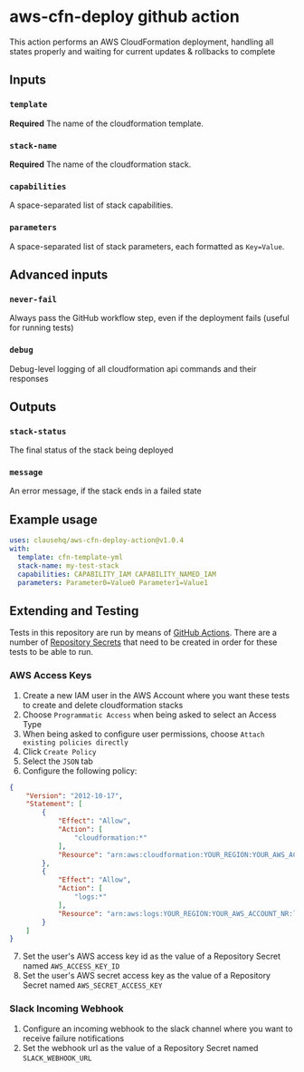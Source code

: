 # aws-cfn-deploy github action

This action performs an AWS CloudFormation deployment, handling all states properly and waiting for current updates & rollbacks to complete 

## Inputs

### `template`

**Required** The name of the cloudformation template.

### `stack-name`

**Required** The name of the cloudformation stack.

### `capabilities`

A space-separated list of stack capabilities.

### `parameters`

A space-separated list of stack parameters, each formatted as `Key=Value`.

## Advanced inputs

### `never-fail`

Always pass the GitHub workflow step, even if the deployment fails (useful for running tests)

### `debug`

Debug-level logging of all cloudformation api commands and their responses

## Outputs

### `stack-status`

The final status of the stack being deployed

### `message`

An error message, if the stack ends in a failed state

## Example usage

```yml
uses: clausehq/aws-cfn-deploy-action@v1.0.4
with:
  template: cfn-template-yml
  stack-name: my-test-stack
  capabilities: CAPABILITY_IAM CAPABILITY_NAMED_IAM
  parameters: Parameter0=Value0 Parameter1=Value1
```

## Extending and Testing

Tests in this repository are run by means of [GitHub Actions](https://github.com/clauseHQ/aws-cfn-deploy-action/actions).
There are a number of [Repository Secrets](https://github.com/clauseHQ/aws-cfn-deploy-action/settings/secrets) that need to be created in order for these tests to be able to run. 

### AWS Access Keys

1. Create a new IAM user in the AWS Account where you want these tests to create and delete cloudformation stacks
2. Choose `Programmatic Access` when being asked to select an Access Type
3. When being asked to configure user permissions, choose `Attach existing policies directly`
4. Click `Create Policy`
5. Select the `JSON` tab
6. Configure the following policy:
```json
{
    "Version": "2012-10-17",
    "Statement": [
        {
            "Effect": "Allow",
            "Action": [
                "cloudformation:*"
            ],
            "Resource": "arn:aws:cloudformation:YOUR_REGION:YOUR_AWS_ACCOUNT_NR:stack/aws-cfn-deploy-action-test/*"
        },
        {
            "Effect": "Allow",
            "Action": [
                "logs:*"
            ],
            "Resource": "arn:aws:logs:YOUR_REGION:YOUR_AWS_ACCOUNT_NR:log-group:aws-cfn-deploy-action-test:*"
        }
    ]
}
```
7. Set the user's AWS access key id as the value of a Repository Secret named `AWS_ACCESS_KEY_ID`
8. Set the user's AWS secret access key as the value of a Repository Secret named `AWS_SECRET_ACCESS_KEY`

### Slack Incoming Webhook

1. Configure an incoming webhook to the slack channel where you want to receive failure notifications
2. Set the webhook url as the value of a Repository Secret named `SLACK_WEBHOOK_URL` 
